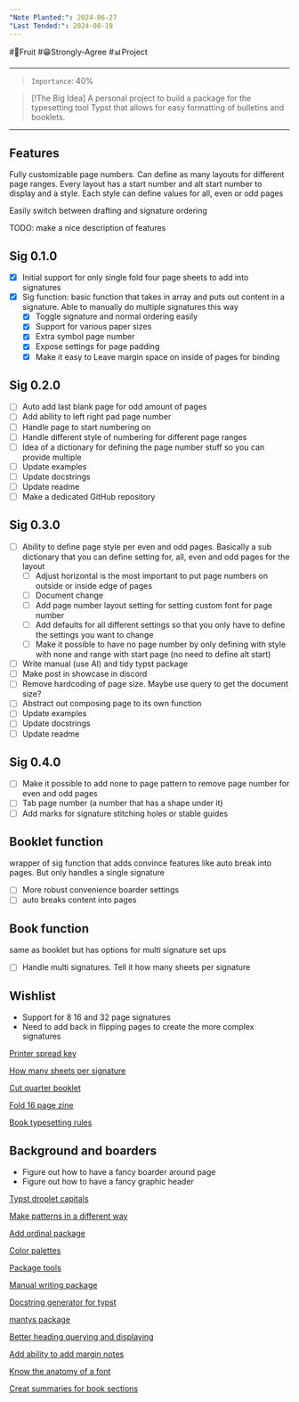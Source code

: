 ```yaml
---
"Note Planted:": 2024-06-27
"Last Tended:": 2024-08-19
---
```

#🍋Fruit #😁Strongly-Agree #📊Project
****
>`Importance`: 40%

> [!The Big Idea]
>  A personal project to build a package for the typesetting tool Typst that allows for easy formatting of bulletins and booklets.

* * *
## Features 

Fully customizable page numbers. Can define as many layouts for different page ranges. Every layout has a start number and alt start number to display and a style. Each style can define values for all, even or odd pages 

Easily switch between drafting and signature ordering 

TODO: make a nice description of features 

## Sig 0.1.0

- [x] Initial support for only single fold four page sheets to add into signatures 
- [x] Sig function: basic function that takes in array and puts out content in a signature. Able to manually do multiple signatures this way
	- [x] Toggle signature and normal ordering easily 
	- [x] Support for various paper sizes 
	- [x] Extra symbol page number 
	- [x] Expose settings for page padding 
	- [x] Make it easy to Leave margin space on inside of pages for binding

## Sig 0.2.0

- [ ] Auto add last blank page for odd amount of pages
- [ ] Add ability to left right pad page number 
- [ ] Handle page to start numbering on 
- [ ] Handle different style of numbering for different page ranges 
- [ ] Idea of a dictionary for defining the page number stuff so you can provide multiple 
- [ ] Update examples 
- [ ] Update docstrings 
- [ ] Update readme
- [ ] Make a dedicated GitHub repository

## Sig 0.3.0

- [ ] Ability to define page style per even and odd pages. Basically a sub dictionary that you can define setting for, all, even and odd pages for the layout 
	- [ ] Adjust horizontal is the most important to put page numbers on outside or inside edge of pages 
	- [ ] Document change 
	- [ ] Add page number layout setting for setting custom font for page number 
	- [ ] Add defaults for all different settings so that you only have to define the settings you want to change 
	- [ ] Make it possible to have no page number by only defining with style with none and range with start page (no need to define alt start)
- [ ] Write manual (use AI) and tidy typst package 
- [ ] Make post in showcase in discord
- [ ] Remove hardcoding of page size. Maybe use query to get the document size?
- [ ] Abstract out composing page to its own function 
- [ ] Update examples 
- [ ] Update docstrings 
- [ ] Update readme

## Sig 0.4.0

- [ ] Make it possible to add none to page pattern to remove page number for even and odd pages 
- [ ] Tab page number (a number that has a shape under it)
- [ ] Add marks for signature stitching holes or stable guides

## Booklet function
wrapper of sig function that adds convince features like auto break into pages. But only handles a single signature

- [ ] More robust convenience boarder settings 
- [ ] auto breaks content into pages 

## Book function
same as booklet but has options for multi signature set ups 

- [ ] Handle multi signatures. Tell it how many sheets per signature

## Wishlist 

- Support for 8 16 and 32 page signatures 
- Need to add back in flipping pages to create the more complex signatures 

[Printer spread key](https://images.app.goo.gl/9MMFTRDs9dqZdS7f7)

[How many sheets per signature](https://forestandfolio.com/how-many-sheets-of-paper-per-signaure/)  

[Cut quarter booklet](https://images.app.goo.gl/WiAZEcCgUhkexETS7) 

[Fold 16 page zine](https://m.youtube.com/watch?v=bkUxrDfgv8U) 

[Book typesetting rules](https://pin.it/5aJkzmh04) 

  

## Background and boarders 

- Figure out how to have a fancy boarder around page 
- Figure out how to have a fancy graphic header 

[Typst droplet capitals](https://typst.app/universe/package/droplet/) 

[Make patterns in a different way](https://typst.app/universe/package/modpattern/)

[Add ordinal package](https://typst.app/universe/package/nth/) 

[Color palettes](https://typst.app/universe/package/splash/)

[Package tools](https://typst.app/universe/package/t4t/)

[Manual writing package](https://typst.app/universe/package/mantys/)

[Docstring generator for typst](https://typst.app/universe/package/tidy/)

[mantys package](https://typst.app/universe/package/mantys/)  

[Better heading querying and displaying](https://typst.app/universe/package/hydra/) 

[Add ability to add margin notes](https://typst.app/universe/package/drafting/)

[Know the anatomy of a font](https://typst.app/universe/package/anatomy/)

[Creat summaries for book sections](https://typst.app/universe/package/outline-summaryst/)